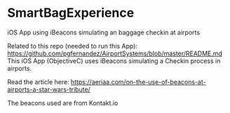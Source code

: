 # SmartBagExperience
iOS App using iBeacons simulating an baggage checkin at airports

Related to this repo (needed to run this App): https://github.com/pgfernandez/AirportSystems/blob/master/README.md
This iOS App (ObjectiveC) uses iBeacons simulating a Checkin process in airports.

Read the article here:
https://aeriaa.com/on-the-use-of-beacons-at-airports-a-star-wars-tribute/

The beacons used are from Kontakt.io
